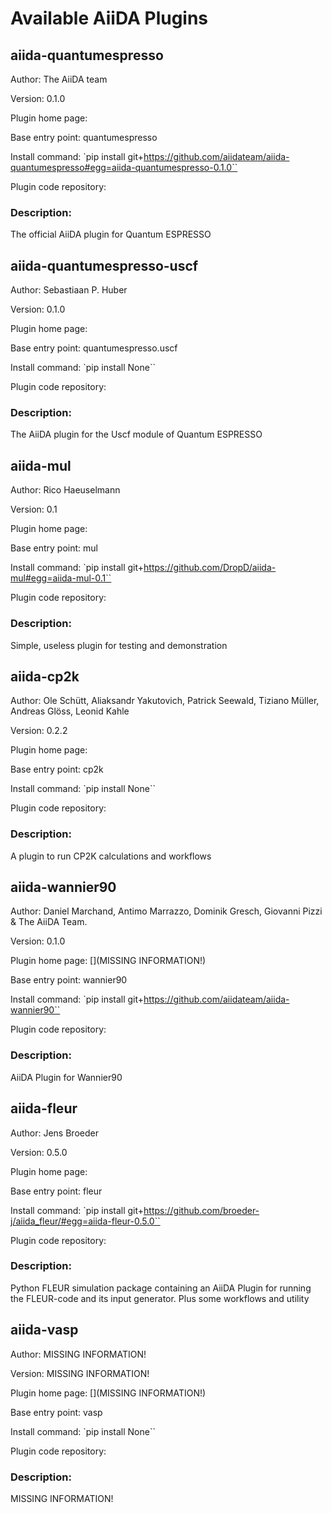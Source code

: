 # Available AiiDA Plugins


## aiida-quantumespresso

Author: The AiiDA team

Version: 0.1.0

Plugin home page: [](http://www.aiida.net)

Base entry point: quantumespresso

Install command: `pip install git+https://github.com/aiidateam/aiida-quantumespresso#egg=aiida-quantumespresso-0.1.0``

Plugin code repository: []()

### Description: 

The official AiiDA plugin for Quantum ESPRESSO



## aiida-quantumespresso-uscf

Author: Sebastiaan P. Huber

Version: 0.1.0

Plugin home page: [](https://github.com/sphuber/aiida-quantumespresso-uscf)

Base entry point: quantumespresso.uscf

Install command: `pip install None``

Plugin code repository: []()

### Description: 

The AiiDA plugin for the Uscf module of Quantum ESPRESSO



## aiida-mul

Author: Rico Haeuselmann

Version: 0.1

Plugin home page: [](https://github.com/DropD/aiida-mul)

Base entry point: mul

Install command: `pip install git+https://github.com/DropD/aiida-mul#egg=aiida-mul-0.1``

Plugin code repository: []()

### Description: 

Simple, useless plugin for testing and demonstration



## aiida-cp2k

Author: Ole Schütt, Aliaksandr Yakutovich, Patrick Seewald, Tiziano Müller, Andreas Glöss, Leonid Kahle

Version: 0.2.2

Plugin home page: [](https://github.com/cp2k/aiida-cp2k)

Base entry point: cp2k

Install command: `pip install None``

Plugin code repository: []()

### Description: 

A plugin to run CP2K calculations and workflows



## aiida-wannier90

Author: Daniel Marchand, Antimo Marrazzo, Dominik Gresch, Giovanni Pizzi & The AiiDA Team.

Version: 0.1.0

Plugin home page: [](MISSING INFORMATION!)

Base entry point: wannier90

Install command: `pip install git+https://github.com/aiidateam/aiida-wannier90``

Plugin code repository: []()

### Description: 

AiiDA Plugin for Wannier90



## aiida-fleur

Author: Jens Broeder

Version: 0.5.0

Plugin home page: [](https://github.com/broeder-j/aiida-fleur)

Base entry point: fleur

Install command: `pip install git+https://github.com/broeder-j/aiida_fleur/#egg=aiida-fleur-0.5.0``

Plugin code repository: []()

### Description: 

Python FLEUR simulation package containing an AiiDA Plugin for running the FLEUR-code and its input generator. Plus some workflows and utility



## aiida-vasp

Author: MISSING INFORMATION!

Version: MISSING INFORMATION!

Plugin home page: [](MISSING INFORMATION!)

Base entry point: vasp

Install command: `pip install None``

Plugin code repository: []()

### Description: 

MISSING INFORMATION!


